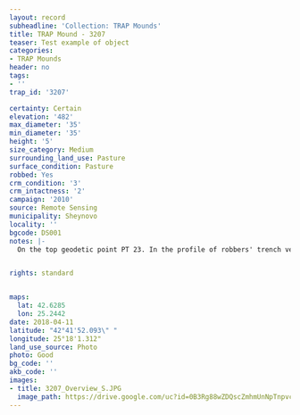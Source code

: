 ```yaml
---
layout: record
subheadline: 'Collection: TRAP Mounds'
title: TRAP Mound - 3207
teaser: Test example of object
categories:
- TRAP Mounds
header: no
tags:
- ''
trap_id: '3207'

certainty: Certain
elevation: '482'
max_diameter: '35'
min_diameter: '35'
height: '5'
size_category: Medium
surrounding_land_use: Pasture
surface_condition: Pasture
robbed: Yes
crm_condition: '3'
crm_intactness: '2'
campaign: '2010'
source: Remote Sensing
municipality: Sheynovo
locality: ''
bgcode: DS001
notes: |-
  On the top geodetic point PT 23. In the profile of robbers' trench very fine soil with small stones.


rights: standard


maps:
  lat: 42.6285
  lon: 25.2442
date: 2018-04-11
latitude: "42°41'52.093\" "
longitude: 25°18'1.312"
land_use_source: Photo
photo: Good
bg_code: ''
akb_code: ''
images:
- title: 3207_Overview_S.JPG
  image_path: https://drive.google.com/uc?id=0B3Rg88wZDQscZmhmUnNpTnpvcUU
---
```

